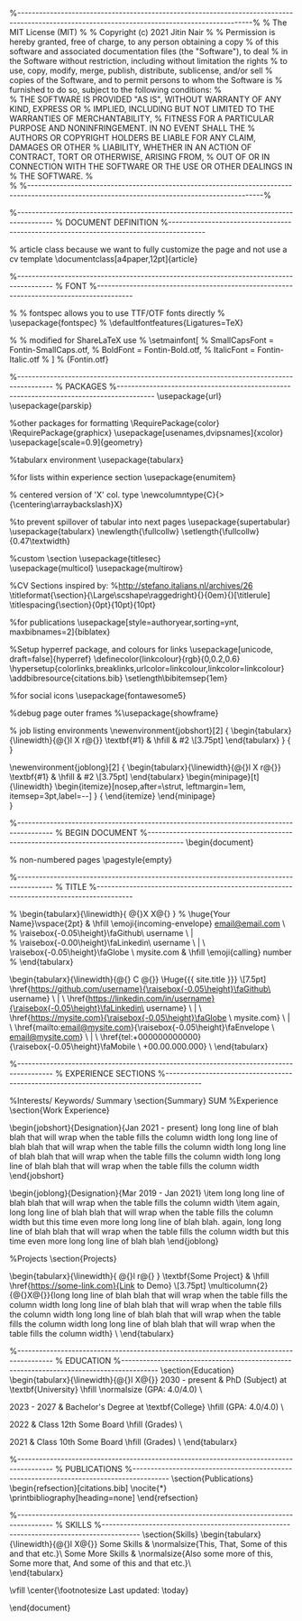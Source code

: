 %-----------------------------------------------------------------------------------------------------------------------------------------------%
%	The MIT License (MIT)
%
%	Copyright (c) 2021 Jitin Nair
%
%	Permission is hereby granted, free of charge, to any person obtaining a copy
%	of this software and associated documentation files (the "Software"), to deal
%	in the Software without restriction, including without limitation the rights
%	to use, copy, modify, merge, publish, distribute, sublicense, and/or sell
%	copies of the Software, and to permit persons to whom the Software is
%	furnished to do so, subject to the following conditions:
%	
%	THE SOFTWARE IS PROVIDED "AS IS", WITHOUT WARRANTY OF ANY KIND, EXPRESS OR
%	IMPLIED, INCLUDING BUT NOT LIMITED TO THE WARRANTIES OF MERCHANTABILITY,
%	FITNESS FOR A PARTICULAR PURPOSE AND NONINFRINGEMENT. IN NO EVENT SHALL THE
%	AUTHORS OR COPYRIGHT HOLDERS BE LIABLE FOR ANY CLAIM, DAMAGES OR OTHER
%	LIABILITY, WHETHER IN AN ACTION OF CONTRACT, TORT OR OTHERWISE, ARISING FROM,
%	OUT OF OR IN CONNECTION WITH THE SOFTWARE OR THE USE OR OTHER DEALINGS IN
%	THE SOFTWARE.
%	
%
%-----------------------------------------------------------------------------------------------------------------------------------------------%

%----------------------------------------------------------------------------------------
%	DOCUMENT DEFINITION
%----------------------------------------------------------------------------------------

% article class because we want to fully customize the page and not use a cv template
\documentclass[a4paper,12pt]{article}

%----------------------------------------------------------------------------------------
%	FONT
%----------------------------------------------------------------------------------------

% % fontspec allows you to use TTF/OTF fonts directly
% \usepackage{fontspec}
% \defaultfontfeatures{Ligatures=TeX}

% % modified for ShareLaTeX use
% \setmainfont[
% SmallCapsFont = Fontin-SmallCaps.otf,
% BoldFont = Fontin-Bold.otf,
% ItalicFont = Fontin-Italic.otf
% ]
% {Fontin.otf}

%----------------------------------------------------------------------------------------
%	PACKAGES
%----------------------------------------------------------------------------------------
\usepackage{url}
\usepackage{parskip} 	

%other packages for formatting
\RequirePackage{color}
\RequirePackage{graphicx}
\usepackage[usenames,dvipsnames]{xcolor}
\usepackage[scale=0.9]{geometry}

%tabularx environment
\usepackage{tabularx}

%for lists within experience section
\usepackage{enumitem}

% centered version of 'X' col. type
\newcolumntype{C}{>{\centering\arraybackslash}X} 

%to prevent spillover of tabular into next pages
\usepackage{supertabular}
\usepackage{tabularx}
\newlength{\fullcollw}
\setlength{\fullcollw}{0.47\textwidth}

%custom \section
\usepackage{titlesec}				
\usepackage{multicol}
\usepackage{multirow}

%CV Sections inspired by: 
%http://stefano.italians.nl/archives/26
\titleformat{\section}{\Large\scshape\raggedright}{}{0em}{}[\titlerule]
\titlespacing{\section}{0pt}{10pt}{10pt}

%for publications
\usepackage[style=authoryear,sorting=ynt, maxbibnames=2]{biblatex}

%Setup hyperref package, and colours for links
\usepackage[unicode, draft=false]{hyperref}
\definecolor{linkcolour}{rgb}{0,0.2,0.6}
\hypersetup{colorlinks,breaklinks,urlcolor=linkcolour,linkcolor=linkcolour}
\addbibresource{citations.bib}
\setlength\bibitemsep{1em}

%for social icons
\usepackage{fontawesome5}

%debug page outer frames
%\usepackage{showframe}


% job listing environments
\newenvironment{jobshort}[2]
    {
    \begin{tabularx}{\linewidth}{@{}l X r@{}}
    \textbf{#1} & \hfill &  #2 \\[3.75pt]
    \end{tabularx}
    }
    {
    }

\newenvironment{joblong}[2]
    {
    \begin{tabularx}{\linewidth}{@{}l X r@{}}
    \textbf{#1} & \hfill &  #2 \\[3.75pt]
    \end{tabularx}
    \begin{minipage}[t]{\linewidth}
    \begin{itemize}[nosep,after=\strut, leftmargin=1em, itemsep=3pt,label=--]
    }
    {
    \end{itemize}
    \end{minipage}    
    }



%----------------------------------------------------------------------------------------
%	BEGIN DOCUMENT
%----------------------------------------------------------------------------------------
\begin{document}

% non-numbered pages
\pagestyle{empty} 

%----------------------------------------------------------------------------------------
%	TITLE
%----------------------------------------------------------------------------------------

% \begin{tabularx}{\linewidth}{ @{}X X@{} }
% \huge{Your Name}\vspace{2pt} & \hfill \emoji{incoming-envelope} email@email.com \\
% \raisebox{-0.05\height}\faGithub\ username \ | \
% \raisebox{-0.00\height}\faLinkedin\ username \ | \ \raisebox{-0.05\height}\faGlobe \ mysite.com  & \hfill \emoji{calling} number
% \end{tabularx}

\begin{tabularx}{\linewidth}{@{} C @{}}
\Huge{{{ site.title }}} \\[7.5pt]
\href{https://github.com/username}{\raisebox{-0.05\height}\faGithub\ username} \ $|$ \ 
\href{https://linkedin.com/in/username}{\raisebox{-0.05\height}\faLinkedin\ username} \ $|$ \ 
\href{https://mysite.com}{\raisebox{-0.05\height}\faGlobe \ mysite.com} \ $|$ \ 
\href{mailto:email@mysite.com}{\raisebox{-0.05\height}\faEnvelope \ email@mysite.com} \ $|$ \ 
\href{tel:+000000000000}{\raisebox{-0.05\height}\faMobile \ +00.00.000.000} \\
\end{tabularx}

%----------------------------------------------------------------------------------------
% EXPERIENCE SECTIONS
%----------------------------------------------------------------------------------------

%Interests/ Keywords/ Summary
\section{Summary}
SUM
%Experience
\section{Work Experience}

\begin{jobshort}{Designation}{Jan 2021 - present}
long long line of blah blah that will wrap when the table fills the column width long long line of blah blah that will wrap when the table fills the column width long long line of blah blah that will wrap when the table fills the column width long long line of blah blah that will wrap when the table fills the column width
\end{jobshort}


\begin{joblong}{Designation}{Mar 2019 - Jan 2021}
\item long long line of blah blah that will wrap when the table fills the column width
\item again, long long line of blah blah that will wrap when the table fills the column width but this time even more long long line of blah blah. again, long long line of blah blah that will wrap when the table fills the column width but this time even more long long line of blah blah
\end{joblong}
  
%Projects
\section{Projects}

\begin{tabularx}{\linewidth}{ @{}l r@{} }
\textbf{Some Project} & \hfill \href{https://some-link.com}{Link to Demo} \\[3.75pt]
\multicolumn{2}{@{}X@{}}{long long line of blah blah that will wrap when the table fills the column width long long line of blah blah that will wrap when the table fills the column width long long line of blah blah that will wrap when the table fills the column width long long line of blah blah that will wrap when the table fills the column width}  \\
\end{tabularx}

%----------------------------------------------------------------------------------------
%	EDUCATION
%----------------------------------------------------------------------------------------
\section{Education}
\begin{tabularx}{\linewidth}{@{}l X@{}}	
2030 - present & PhD (Subject) at \textbf{University} \hfill \normalsize (GPA: 4.0/4.0) \\

2023 - 2027 & Bachelor's Degree at \textbf{College} \hfill (GPA: 4.0/4.0) \\ 

2022 & Class 12th Some Board \hfill  (Grades) \\

2021 & Class 10th Some Board \hfill  (Grades) \\
\end{tabularx}

%----------------------------------------------------------------------------------------
%	PUBLICATIONS
%----------------------------------------------------------------------------------------
\section{Publications}
\begin{refsection}[citations.bib]
\nocite{*}
\printbibliography[heading=none]
\end{refsection}

%----------------------------------------------------------------------------------------
%	SKILLS
%----------------------------------------------------------------------------------------
\section{Skills}
\begin{tabularx}{\linewidth}{@{}l X@{}}
Some Skills &  \normalsize{This, That, Some of this and that etc.}\\
Some More Skills  &  \normalsize{Also some more of this, Some more that, And some of this and that etc.}\\  
\end{tabularx}

\vfill
\center{\footnotesize Last updated: \today}

\end{document}
